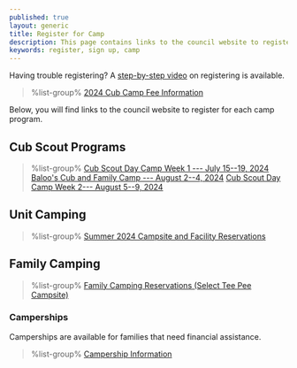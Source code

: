 ```yaml
---
published: true
layout: generic
title: Register for Camp
description: This page contains links to the council website to register to attend summer camp at Camp Workcoeman.
keywords: register, sign up, camp
---
```


<div class="alert alert-info">
Having trouble registering? A <a href="https://www.youtube.com/watch?v=0AEZJ_C0ysI&list=PLGp-1PFhlCejn4IKn1MTfYR28Hd2u1vKb&index=1">step-by-step video</a> on registering is available.
</div>

> %list-group%
> <a href="{{ site.url }}/cub-scouts/fees/" class="list-group-item">2024 Cub Camp Fee Information</a>

Below, you will find links to the council website to register for each camp program.

## Cub Scout Programs

> %list-group%
> <a href="https://scoutingevent.com/066-80910-195797" class="list-group-item">Cub Scout Day Camp Week 1 --- July 15--19, 2024</a>
> <a href="https://scoutingevent.com/066-81628" class="list-group-item">Baloo's Cub and Family Camp --- August 2--4, 2024</a>
> <a href="https://scoutingevent.com/066-80910-195798" class="list-group-item">Cub Scout Day Camp Week 2--- August 5--9, 2024</a>

## Unit Camping
> %list-group%
> <a href="https://campreservation.com/066/Camps/636" class="list-group-item">Summer 2024 Campsite and Facility Reservations</a>

## Family Camping
> %list-group%
> <a href="https://campreservation.com/066/Camps/636" class="list-group-item">Family Camping Reservations (Select Tee Pee Campsite)</a>

### Camperships

Camperships are available for families that need financial assistance.

> %list-group%
> <a href="{{ site.url }}/summer-camp/camperships/" class="list-group-item">Campership Information</a>

